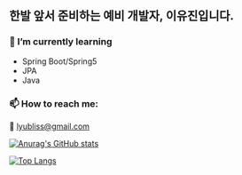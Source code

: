 ## 한발 앞서 준비하는 예비 개발자, 이유진입니다.

### 🌱 I’m currently learning
- Spring Boot/Spring5
- JPA
- Java
### 📫 How to reach me:
📧 lyubliss@gmail.com

[![Anurag's GitHub stats](https://github-readme-stats.vercel.app/api?username=nanaeu)](https://github.com/anuraghazra/github-readme-stats)

[![Top Langs](https://github-readme-stats.vercel.app/api/top-langs/?username=nanaeu&layout=compact)](https://github.com/nanaeu/github-readme-stats)

<!--
**nanaeu/nanaeu** is a ✨ _special_ ✨ repository because its `README.md` (this file) appears on your GitHub profile.

Here are some ideas to get you started:

- 🔭 I’m currently working on ...
- 🌱 I’m currently learning
📌 Spring Boot/Spring
📌 JavaScript
📌 Data Structure by Java
- 👯 I’m looking to collaborate on ...
- 🤔 I’m looking for help with ...
- 💬 Ask me about ...
- 📫 How to reach me:
📧 lyubliss@gmail.com
- 😄 Pronouns: ...
- ⚡ Fun fact: ...


<img align='left' src="http://mazassumnida.wtf/api/v2/generate_badge?boj=lyuashley">
-->
